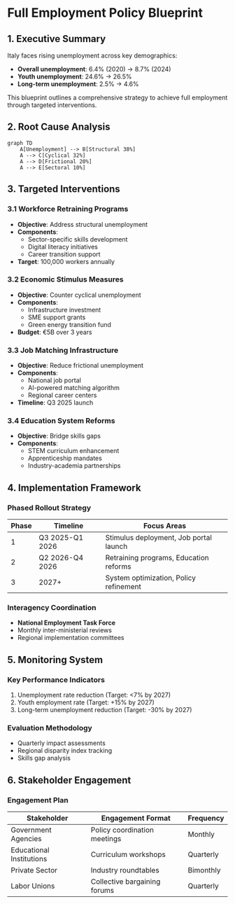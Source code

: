 # Full Employment Policy Blueprint

## 1. Executive Summary
Italy faces rising unemployment across key demographics:
- **Overall unemployment**: 6.4% (2020) → 8.7% (2024)
- **Youth unemployment**: 24.6% → 26.5%
- **Long-term unemployment**: 2.5% → 4.6%

This blueprint outlines a comprehensive strategy to achieve full employment through targeted interventions.

## 2. Root Cause Analysis
```mermaid
graph TD
    A[Unemployment] --> B[Structural 38%]
    A --> C[Cyclical 32%]
    A --> D[Frictional 20%]
    A --> E[Sectoral 10%]
```

## 3. Targeted Interventions

### 3.1 Workforce Retraining Programs
- **Objective**: Address structural unemployment
- **Components**:
  - Sector-specific skills development
  - Digital literacy initiatives
  - Career transition support
- **Target**: 100,000 workers annually

### 3.2 Economic Stimulus Measures
- **Objective**: Counter cyclical unemployment
- **Components**:
  - Infrastructure investment
  - SME support grants
  - Green energy transition fund
- **Budget**: €5B over 3 years

### 3.3 Job Matching Infrastructure
- **Objective**: Reduce frictional unemployment
- **Components**:
  - National job portal
  - AI-powered matching algorithm
  - Regional career centers
- **Timeline**: Q3 2025 launch

### 3.4 Education System Reforms
- **Objective**: Bridge skills gaps
- **Components**:
  - STEM curriculum enhancement
  - Apprenticeship mandates
  - Industry-academia partnerships

## 4. Implementation Framework

### Phased Rollout Strategy
| Phase | Timeline | Focus Areas |
|-------|----------|-------------|
| 1 | Q3 2025-Q1 2026 | Stimulus deployment, Job portal launch |
| 2 | Q2 2026-Q4 2026 | Retraining programs, Education reforms |
| 3 | 2027+ | System optimization, Policy refinement |

### Interagency Coordination
- **National Employment Task Force**
- Monthly inter-ministerial reviews
- Regional implementation committees

## 5. Monitoring System

### Key Performance Indicators
1. Unemployment rate reduction (Target: <7% by 2027)
2. Youth employment rate (Target: +15% by 2027)
3. Long-term unemployment reduction (Target: -30% by 2027)

### Evaluation Methodology
- Quarterly impact assessments
- Regional disparity index tracking
- Skills gap analysis

## 6. Stakeholder Engagement

### Engagement Plan
| Stakeholder | Engagement Format | Frequency |
|-------------|-------------------|-----------|
| Government Agencies | Policy coordination meetings | Monthly |
| Educational Institutions | Curriculum workshops | Quarterly |
| Private Sector | Industry roundtables | Bimonthly |
| Labor Unions | Collective bargaining forums | Quarterly |